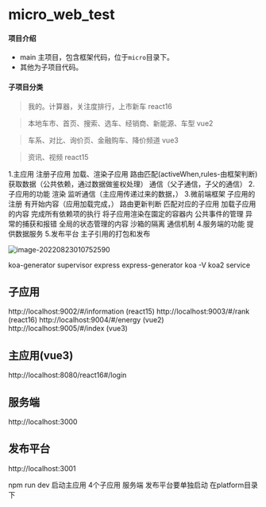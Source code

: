 # micro_web_test
#### 项目介绍

- main 主项目，包含框架代码，位于`micro`目录下。
- 其他为子项目代码。 


#### 子项目分类
> 我的。计算器，关注度排行，上市新车 react16

> 本地车市、首页、搜索、选车、经销商、新能源、车型   vue2

> 车系、对比、询价页、金融购车、降价频道  vue3

> 资讯、视频  react15

1.主应用
注册子应用
加载、渲染子应用
路由匹配(activeWhen,rules-由框架判断)
获取数据（公共依赖，通过数据做鉴权处理）
通信（父子通信，子父的通信）
2.子应用的功能
渲染
监听通信（主应用传递过来的数据，）
3.微前端框架
子应用的注册
有开始内容（应用加载完成，）
路由更新判断
匹配对应的子应用
加载子应用的内容
完成所有依赖项的执行
将子应用渲染在園定的容器内
公共事件的管理
异常的捕获和报错
全局的状态管理的内容
沙箱的隔离
通信机制
4.服务端的功能
提供数据服务
5.发布平台
主子引用的打包和发布

![image-20220823010752590](http://image.zhuyuanzheng1.top/image-20220823010752590.png)



koa-generator   supervisor    express  express-generator
koa -V
koa2 service

## 子应用
http://localhost:9002/#/information  (react15)
http://localhost:9003/#/rank  (react16)
http://localhost:9004/#/energy  (vue2)
http://localhost:9005/#/index  (vue3)


## 主应用(vue3)
http://localhost:8080/react16#/login

## 服务端
http://localhost:3000

## 发布平台
http://localhost:3001

npm run dev  启动主应用 4个子应用  服务端
发布平台要单独启动 在platform目录下